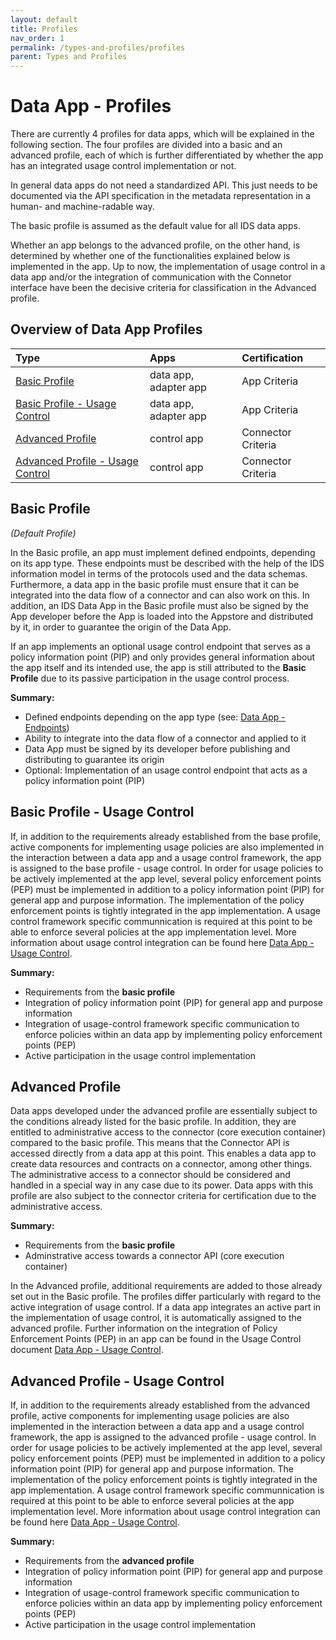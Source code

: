 ```yaml
---
layout: default
title: Profiles
nav_order: 1
permalink: /types-and-profiles/profiles
parent: Types and Profiles
---
```


# Data App - Profiles

There are currently 4 profiles for data apps, which will be explained in the following section. The four profiles are divided into a basic and an advanced profile, each of which is further differentiated by whether the app has an integrated usage control implementation or not.

In general data apps do not need a standardized API. This just needs to be documented via the API specification in the metadata representation in a human- and machine-radable way.

The basic profile is assumed as the default value for all IDS data apps.

Whether an app belongs to the advanced profile, on the other hand, is determined by whether one of the functionalities explained below is implemented in the app. Up to now, the implementation of usage control in a data app and/or the integration of communication with the Connetor interface have been the decisive criteria for classification in the Advanced profile.

## Overview of Data App Profiles

| Type                                            | Apps                  | Certification      | 
|:----------------------------------------------- |:----------------------|:-------------------|
| [Basic Profile](#data-app)                      | data app, adapter app | App Criteria       | 
| [Basic Profile - Usage Control](#adapter-app)   | data app, adapter app | App Criteria       | 
| [Advanced Profile](#control-app)                | control app           | Connector Criteria | 
| [Advanced Profile - Usage Control](#app-bundle) | control app           | Connector Criteria | 

## <a name="basic"> Basic Profile </a>
_(Default Profile)_

In the Basic profile, an app must implement defined endpoints, depending on its app type. These endpoints must be described with the help of the IDS information model in terms of the protocols used and the data schemas.
Furthermore, a data app in the basic profile must ensure that it can be integrated into the data flow of a connector and can also work on this. In addition, an IDS Data App in the Basic profile must also be signed by the App developer before the App is loaded into the Appstore and distributed by it, in order to guarantee the origin of the Data App.

If an app implements an optional usage control endpoint that serves as a policy information point (PIP) and only provides general information about the app itself and its intended use, the app is still attributed to the **Basic Profile** due to its passive participation in the usage control process.

**Summary:**
- Defined endpoints depending on the app type (see: [Data App - Endpoints](../endpoints))
- Ability to integrate into the data flow of a connector and applied to it
- Data App must be signed by its developer before publishing and distributing to guarantee its origin
- Optional: Implementation of an usage control endpoint that acts as a policy information point (PIP)

## <a name="basic-uc"> Basic Profile - Usage Control </a>

If, in addition to the requirements already established from the base profile, active components for implementing usage policies are also implemented in the interaction between a data app and a usage control framework, the app is assigned to the base profile - usage control. In order for usage policies to be actively implemented at the app level, several policy enforcement points (PEP) must be implemented in addition to a policy information point (PIP) for general app and purpose information. The implementation of the policy enforcement points is tightly integrated in the app implementation. A usage control framework specific communnication is required at this point to be able to enforce several policies at the app implementation level. More information about usage control integration can be found here [Data App - Usage Control](../usage-control). 

**Summary:**
- Requirements from the **basic profile**
- Integration of policy information point (PIP) for general app and purpose information
- Integration of usage-control framework specific communication to enforce policies within an data app by implementing policy enforcement points (PEP)
- Active participation in the usage control implementation

## <a name="advanced"> Advanced Profile </a>

Data apps developed under the advanced profile are essentially subject to the conditions already listed for the basic profile. In addition, they are entitled to administrative access to the connector (core execution container) compared to the basic profile. This means that the Connector API is accessed directly from a data app at this point. This enables a data app to create data resources and contracts on a connector, among other things. The administrative access to a connector should be considered and handled in a special way in any case due to its power. Data apps with this profile are also subject to the connector criteria for certification due to the administrative access.

**Summary:**
- Requirements from the **basic profile**
- Adminstrative access towards a connector API (core execution container) 

In the Advanced profile, additional requirements are added to those already set out in the Basic profile. The profiles differ particularly with regard to the active integration of usage control. If a data app integrates an active part in the implementation of usage control, it is automatically assigned to the advanced profile. Further information on the integration of Policy Enforcement Points (PEP) in an app can be found in the Usage Control document [Data App - Usage Control](../usage-control). 

## <a name="advanced-uc"> Advanced Profile - Usage Control </a>

If, in addition to the requirements already established from the advanced profile, active components for implementing usage policies are also implemented in the interaction between a data app and a usage control framework, the app is assigned to the advanced profile - usage control. In order for usage policies to be actively implemented at the app level, several policy enforcement points (PEP) must be implemented in addition to a policy information point (PIP) for general app and purpose information. The implementation of the policy enforcement points is tightly integrated in the app implementation. A usage control framework specific communnication is required at this point to be able to enforce several policies at the app implementation level. More information about usage control integration can be found here [Data App - Usage Control](../usage-control).

**Summary:**
- Requirements from the **advanced profile**
- Integration of policy information point (PIP) for general app and purpose information
- Integration of usage-control framework specific communication to enforce policies within an data app by implementing policy enforcement points (PEP)
- Active participation in the usage control implementation